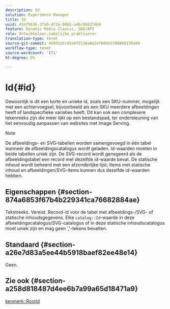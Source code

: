 ```yaml
---
description: Id
solution: Experience Manager
title: Id
uuid: 45a79636-3fa9-4f2a-98bb-a46c9b627dd4
feature: Dynamic Media Classic, SDK/API
role: Ontwikkelaar,zakelijke praktiserer
translation-type: tm+mt
source-git-commit: 469d1a5c43a972116a8a2efb0de5708800130a99
workflow-type: tm+mt
source-wordcount: '171'
ht-degree: 0%

---
```



# Id{#id}

Gewoonlijk is dit een korte en unieke id, zoals een SKU-nummer, mogelijk met een achtervoegsel, bijvoorbeeld als een SKU meerdere afbeeldingen heeft of landspecifieke variaties heeft. Dit kan ook een complexere tekenreeks zijn die meer lijkt op een bestandspad, ter ondersteuning van het eenvoudig aanpassen van websites met Image Serving.

>[!NOTE]
>
>De afbeeldings- en SVG-tabellen worden samengevoegd in één tabel wanneer de afbeeldingscatalogus wordt geladen. Id-waarden moeten in beide tabellen uniek zijn. De SVG-record wordt genegeerd als de afbeeldingstabel een record met dezelfde id-waarde bevat. De statische inhoud wordt beheerd met een afzonderlijke lijst; Items met statische inhoud en afbeeldingen/SVG-items kunnen dus dezelfde id-waarden hebben.

## Eigenschappen {#section-874a6853f67b4b229341ca76682884ae}

Tekstreeks. Vereist. Record-id voor de tabel met afbeeldings-/SVG- of statische inhoudsgegevens. Elke `catalog::Id`-waarde in deze afbeeldingscatalogus/SVG-catalogus of in deze statische inhoudscatalogus moet uniek zijn en mag geen &#39;,&#39;-tekens bevatten.

## Standaard {#section-a26e7d83a5ee44b5918baef82ee48e14}

Geen.

## Zie ook {#section-a258d818487d4ee6b7a99a65d18471a9}

[kenmerk::RootId](../../../../../../is-api/image-catalog/image-serving-api-ref/c-image-catalog-reference/c-attributes-reference/r-rootid.md#reference-13653312925e4a08b90f99961d53f546)
